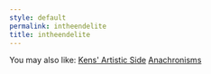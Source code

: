 ```yaml
---
style: default
permalink: intheendelite
title: intheendelite
---
```

You may also like:
[Kens' Artistic Side](http://scp-wiki.net/kens-artistic-side)
[Anachronisms](http://scp-wiki.net/anachronisms)